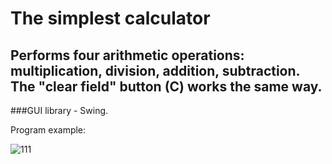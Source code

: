 The simplest calculator
=======================
Performs four arithmetic operations: multiplication, division, addition, subtraction. The "clear field" button (C) works the same way. 
--------------------------------------------------------------------------------------------------------------------------------------
###GUI library - Swing.

Program example:


![111](https://user-images.githubusercontent.com/93983025/172606808-bfd3a89b-8c7c-45ed-8d44-3a84a5da6abf.jpg)
